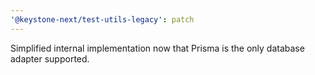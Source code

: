 ```yaml
---
'@keystone-next/test-utils-legacy': patch
---
```


Simplified internal implementation now that Prisma is the only database adapter supported.
